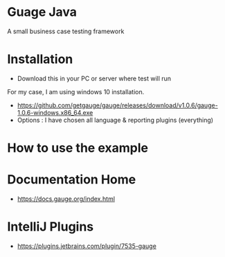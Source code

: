 # Guage Java
A small business case testing framework

# Installation 
- Download this in your PC or server where test will run

For my case, I am using windows 10 installation. 
- https://github.com/getgauge/gauge/releases/download/v1.0.6/gauge-1.0.6-windows.x86_64.exe
- Options : I have chosen all language & reporting plugins (everything)

# How to use the example

# Documentation Home 
- https://docs.gauge.org/index.html
# IntelliJ Plugins
- https://plugins.jetbrains.com/plugin/7535-gauge